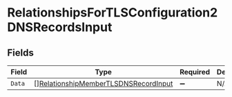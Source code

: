 # RelationshipsForTLSConfiguration2DNSRecordsInput


## Fields

| Field                                                                                               | Type                                                                                                | Required                                                                                            | Description                                                                                         |
| --------------------------------------------------------------------------------------------------- | --------------------------------------------------------------------------------------------------- | --------------------------------------------------------------------------------------------------- | --------------------------------------------------------------------------------------------------- |
| `Data`                                                                                              | [][RelationshipMemberTLSDNSRecordInput](../../models/shared/relationshipmembertlsdnsrecordinput.md) | :heavy_minus_sign:                                                                                  | N/A                                                                                                 |